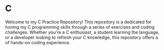 # C
Welcome to my C Practice Repository! This repository is a dedicated for honing my C programming skills through a series of exercises and coding challenges. Whether you're a C enthusiast, a student learning the language, or a developer looking to refresh your C knowledge, this repository offers a of hands-on coding experience. 